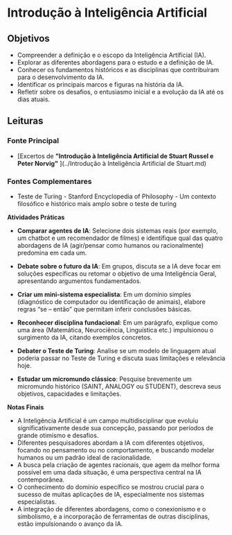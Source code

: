 # Introdução à Inteligência Artificial

## **Objetivos**

- Compreender a definição e o escopo da Inteligência Artificial (IA).
- Explorar as diferentes abordagens para o estudo e a definição de IA.
- Conhecer os fundamentos históricos e as disciplinas que contribuíram para o desenvolvimento da IA.
- Identificar os principais marcos e figuras na história da IA.
- Refletir sobre os desafios, o entusiasmo inicial e a evolução da IA até os dias atuais.

## **Leituras**

### Fonte Principal

* [Excertos de **"Introdução à Inteligência Artificial de Stuart Russel e Peter Norvig"** ](../Introdução à Inteligência Artificial de Stuart.md)

### Fontes Complementares

- Teste de Turing - Stanford Encyclopedia of Philosophy -  Um contexto filosófico e histórico mais amplo sobre o teste de turing

**Atividades Práticas**

* **Comparar agentes de IA**: Selecione dois sistemas reais (por exemplo, um chatbot e um recomendador de filmes) e identifique qual das quatro abordagens de IA (agir/pensar como humanos ou racionalmente) predomina em cada um.
- **Debate sobre o futuro da IA**: Em grupos, discuta se a IA deve focar em soluções específicas ou retomar o objetivo de uma Inteligência Geral, apresentando argumentos fundamentados.

- **Criar um mini‑sistema especialista**: Em um domínio simples (diagnóstico de computador ou identificação de animais), elabore regras “se – então” que permitam inferir conclusões básicas.

- **Reconhecer disciplina fundacional**: Em um parágrafo, explique como uma área (Matemática, Neurociência, Linguística etc.) impulsionou o surgimento da IA, citando exemplos concretos.

- **Debater o Teste de Turing**: Analise se um modelo de linguagem atual poderia passar no Teste de Turing e discuta suas limitações e relevância hoje.

- **Estudar um micromundo clássico**: Pesquise brevemente um micromundo histórico (SAINT, ANALOGY ou STUDENT), descreva seus objetivos, capacidades e limitações.

**Notas Finais**

* A Inteligência Artificial é um campo multidisciplinar que evoluiu significativamente desde sua concepção, passando por períodos de grande otimismo e desafios.
* Diferentes pesquisadores abordam a IA com diferentes objetivos, focando no pensamento ou no comportamento, e buscando modelar humanos ou um padrão ideal de racionalidade.
* A busca pela criação de agentes racionais, que agem da melhor forma possível em uma dada situação, é uma perspectiva central na IA contemporânea.
* O conhecimento do domínio específico se mostrou crucial para o sucesso de muitas aplicações de IA, especialmente nos sistemas especialistas.
* A integração de diferentes abordagens, como o conexionismo e o simbolismo, e a incorporação de ferramentas de outras disciplinas, estão impulsionando o avanço da IA.
